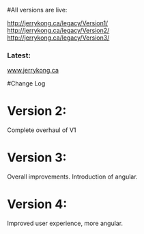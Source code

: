 #All versions are live:

http://jerrykong.ca/legacy/Version1/
<br> 
http://jerrykong.ca/legacy/Version2/
<br> 
http://jerrykong.ca/legacy/Version3/
<br> 

<h3>Latest:</h3>

www.jerrykong.ca





#Change Log

<h1>Version 2:</h1> 
Complete overhaul of V1<br> 

<h1>Version 3:</h1> 
Overall improvements. Introduction of angular. 

<h1>Version 4:</h1> 
Improved user experience, more angular.  
